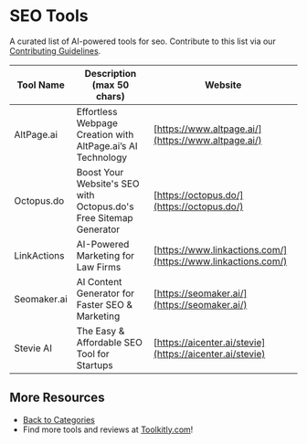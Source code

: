 # SEO Tools

A curated list of AI-powered tools for seo. Contribute to this list via our [Contributing Guidelines](../CONTRIBUTING.md).

| Tool Name | Description (max 50 chars) | Website |
|-----------|----------------------------|---------|
| AltPage.ai | Effortless Webpage Creation with AltPage.ai’s AI Technology | [https://www.altpage.ai/](https://www.altpage.ai/) |
| Octopus.do | Boost Your Website's SEO with Octopus.do's Free Sitemap Generator | [https://octopus.do/](https://octopus.do/) |
| LinkActions | AI-Powered Marketing for Law Firms | [https://www.linkactions.com/](https://www.linkactions.com/) |
| Seomaker.ai | AI Content Generator for Faster SEO & Marketing | [https://seomaker.ai/](https://seomaker.ai/) |
| Stevie AI | The Easy & Affordable SEO Tool for Startups | [https://aicenter.ai/stevie](https://aicenter.ai/stevie) |

## More Resources
- [Back to Categories](../README.md)
- Find more tools and reviews at [Toolkitly.com](https://toolkitly.com)!
